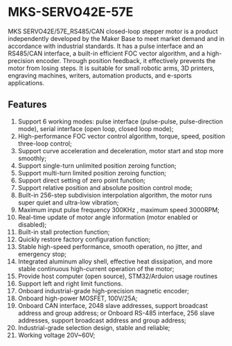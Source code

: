 # MKS-SERVO42E-57E
MKS SERVO42E/57E_RS485/CAN closed-loop stepper motor is a product independently developed by the Maker Base to meet market demand and in accordance with industrial standards. It has a pulse interface and an RS485/CAN interface, a built-in efficient FOC vector algorithm, and a high-precision encoder. Through position feedback, it effectively prevents the motor from losing steps. It is suitable for small robotic arms, 3D printers, engraving machines, writers, automation products, and e-sports applications.

## Features
1. Support 6 working modes: pulse interface (pulse-pulse, pulse-direction mode), serial interface (open loop, closed loop mode);
2. High-performance FOC vector control algorithm, torque, speed, position three-loop control;
3. Support curve acceleration and deceleration, motor start and stop more smoothly;
4. Support single-turn unlimited position zeroing function;
5. Support multi-turn limited position zeroing function;
6. Support direct setting of zero point function;
7. Support relative position and absolute position control mode;
8. Built-in 256-step subdivision interpolation algorithm, the motor runs super quiet and ultra-low vibration;
9. Maximum input pulse frequency 300KHz , maximum speed 3000RPM;
10. Real-time update of motor angle information (motor enabled or disabled);
11. Built-in stall protection function;
12. Quickly restore factory configuration function;
13. Stable high-speed performance, smooth operation, no jitter, and emergency stop;
14. Integrated aluminum alloy shell, effective heat dissipation, and more stable continuous high-current operation of the motor;
15. Provide host computer (open source), STM32/Arduion usage routines
16. Support left and right limit functions.
17. Onboard industrial-grade high-precision magnetic encoder;
18. Onboard high-power MOSFET, 100V/25A;
19. Onboard CAN interface, 2048 slave addresses, support broadcast address and group address;
    or Onboard RS-485 interface, 256 slave addresses, support broadcast address and group address;
20. Industrial-grade selection design, stable and reliable;
21. Working voltage 20V~60V;







